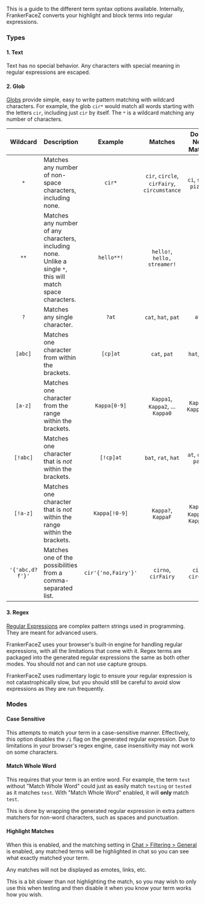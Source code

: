 This is a guide to the different term syntax options available. Internally,
FrankerFaceZ converts your highlight and block terms into regular
expressions.


### Types

#### 1. Text

Text has no special behavior. Any characters with special meaning in regular
expressions are escaped.


#### 2. Glob

[Globs](https://en.wikipedia.org/wiki/Glob_(programming)) provide simple, easy
to write pattern matching with wildcard characters. For example, the glob
`cir*` would match all words starting with the letters `cir`, including just
`cir` by itself. The `*` is a wildcard matching any number of characters.

| Wildcard | Description | Example | Matches | Does Not Match |
| :------: | :---------- | :-----: | :-----: | :------------: |
| `*` | Matches any number of non-space characters, including none. | `cir*` | `cir`, `circle`, `cirFairy`, `circumstance` | `ci`, `sir`, `pizza` |
| `**` | Matches any number of any characters, including none. Unlike a single `*`, this will match space characters. | `hello**!` | `hello!`, `hello, streamer!` |
| `?` | Matches any single character. | `?at` | `cat`, `hat`, `pat` | `at`
| `[abc]` | Matches one character from within the brackets. | `[cp]at` | `cat`, `pat` | `hat`, `at`
| `[a-z]` | Matches one character from the range within the brackets. | `Kappa[0-9]` | `Kappa1`, `Kappa2`, ... `Kappa0` | `Kappa`, `KappaHD`
| `[!abc]` | Matches one character that is *not* within the brackets. | `[!cp]at` | `bat`, `rat`, `hat` | `at`, `cat`, `pat`
| `[!a-z]` | Matches one character that is *not* within the range within the brackets. | `Kappa[!0-9]` | `Kappa?`, `KappaF` | `Kappa`, `Kappa0`, `Kappa4`
| `'{'abc,d?f'}'` | Matches one of the possibilities from a comma-separated list. | `cir'{'no,Fairy'}'` | `cirno`, `cirFairy` | `cir`, `circle`


#### 3. Regex

[Regular Expressions](https://en.wikipedia.org/wiki/Regular_expression) are complex
pattern strings used in programming. They are meant for advanced users.

FrankerFaceZ uses your browser's built-in engine for handling regular expressions,
with all the limitations that come with it. Regex terms are packaged into the
generated regular expressions the same as both other modes. You should not and can
not use capture groups.

FrankerFaceZ uses rudimentary logic to ensure your regular expression is not
catastrophically slow, but you should still be careful to avoid slow expressions
as they are run frequently.


### Modes

#### Case Sensitive

This attempts to match your term in a case-sensitive manner. Effectively, this
option disables the `/i` flag on the generated regular expression. Due to
limitations in your browser's regex engine, case insensitivity may not work on
some characters.


#### Match Whole Word

This requires that your term is an entire word. For example, the term `test`
without "Match Whole Word" could just as easily match `testing` or `tested`
as it matches `test`. With "Match Whole Word" enabled, it will **only** match
`test`.

This is done by wrapping the generated regular expression in extra pattern
matchers for non-word characters, such as spaces and punctuation.


#### Highlight Matches

When this is enabled, and the matching setting in [Chat > Filtering > General](~)
is enabled, any matched terms will be highlighted in chat so you can see what
exactly matched your term.

Any matches will not be displayed as emotes, links, etc.

This is a bit slower than not highlighting the match, so you may wish to only use
this when testing and then disable it when you know your term works how you wish.
